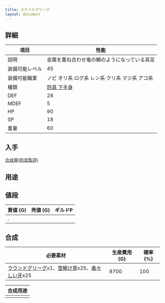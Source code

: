 ```yaml
---
title: スケイルグリーグ
layout: document
---
```

## 詳細


|項目|性能|
|---|---|
|説明|金属を重ね合わせ竜の鱗のようになっている具足|
|装備可能レベル|45|
|装備可能職業|ノビ オリ系 ログ系 レン系 クリ系 マジ系 アコ系|
|種類|[防具 下半身](防具(下半身))|
|DEF|28|
|MDEF|5|
|HP|90|
|SP|18|
|重量|60|

## 入手

[合成屋(防具製造)](合成屋(防具製造))

## 用途


## 値段


|買値 (G)|売値 (G)|ギルドP|
|---|---|---|
|.|||

## 合成


|必要素材|生産費用 (G)|確率 (%)|
|---|---|---|
|[ラウンドグリーグ](ラウンドグリーグ)x1、[雪解け草](雪解け草)x25、[毒々しい牙](毒々しい牙)x25|9700|100|


|合成用途|
|---|
||